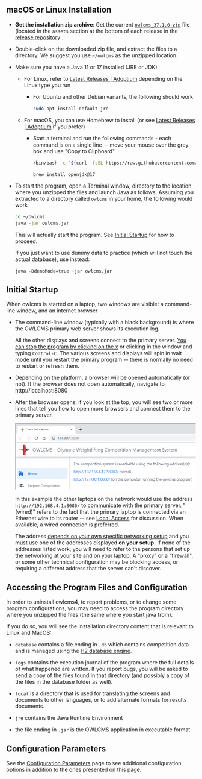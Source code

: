 ## macOS or Linux Installation

- **Get the installation zip archive**: Get the current  [`owlcms_37.1.0.zip`](https://github.com/owlcms/owlcms4/releases/latest/download/owlcms_37.1.0.zip) file  (located in the `assets` section at the bottom of each release in the [release repository](https://github.com/owlcms/owlcms4/releases/latest) .

- Double-click on the downloaded zip file, and extract the files to a directory.  We suggest you use `~/owlcms` as the unzipped location.

- Make sure you have a Java 11 or 17 installed (JRE or JDK)

  - For Linux, refer to [Latest Releases | Adoptium](https://adoptium.net/temurin/releases/) depending on the Linux type you run

    - For Ubuntu and other Debian variants, the following should work 

       ```bash
       sudo apt install default-jre
       ```

  - For macOS, you can use Homebrew to install (or see [Latest Releases | Adoptium](https://adoptium.net/temurin/releases/) if you prefer)

    - Start a terminal and run the following commands - each command is on a single line -- move your mouse over the grey box and use "Copy to Clipboard".

      ```bash
      /bin/bash -c "$(curl -fsSL https://raw.githubusercontent.com/Homebrew/install/HEAD/install.sh)"
      ```

      ```bash
      brew install openjdk@17
      ```

      

- To start the program, open a Terminal window,  directory to the location where you unzipped the files and launch Java as follows.  Assuming you extracted to a directory called `owlcms` in your home, the following would work

  ```bash
  cd ~/owlcms
  java -jar owlcms.jar
  ```
  This will actually start the program. See [Initial Startup](#initial-startup) for how to proceed.

  If you just want to use dummy data to practice (which will not touch the actual database), use instead:

  ```
  java -DdemoMode=true -jar owlcms.jar
  ```


## Initial Startup

When owlcms is started on a laptop, two windows are visible:  a command-line window, and an internet browser

- The command-line window (typically with a black background) is where the OWLCMS primary web server shows its execution log.  

  All the other displays and screens connect to the primary server.  <u>You can stop the program by clicking on the x</u> or clicking in the window and typing `Control-C`.  The various screens and displays will spin in wait mode until you restart the primary program -- there is normally no need to restart or refresh them.

- Depending on the platform, a browser will be opened automatically (or not).  If the browser does not open automatically, navigate to http://localhost:8080

- After the browser opens, if you look at the top, you will see two or more lines that tell you how to open more browsers and connect them to the primary server.

  ![060_urls](img\LocalInstall\060_urls.png)

  In this example the other laptops on the network would use the address `http://192.168.4.1:8080/` to communicate with the primary server.  "(wired)" refers to the fact that the primary laptop is connected via an Ethernet wire to its router -- see [Local Access](EquipmentSetup#local-access-over-a-local-network) for discussion.  When available, a wired connection is preferred.

  The address <u>depends on your own specific networking setup</u> and you must use one of the addresses displayed **on your setup.**  If none of the addresses listed work, you will need to refer to the persons that set up the networking at your site and on your laptop.  A "proxy" or a "firewall", or some other technical configuration may be blocking access, or requiring a different address that the server can't discover.

## Accessing the Program Files and Configuration

In order to uninstall owlcms4, to report problems, or to change some program configurations, you may need to access the program directory where you unzipped the files (the same where you start java from).

If you do so, you will see the installation directory content that is relevant to Linux and MacOS:

- `database` contains a file ending in `.db` which contains competition data and is managed using the [H2 database engine](https://www.h2database.com/html/main.html). 

- `logs` contains the execution journal of the program where the full details of what happened are written. If you report bugs, you will be asked to send a copy of the files found in that directory (and possibly a copy of the files in the database folder as well).

- `local` is a directory that is used for translating the screens and documents to other languages, or to add alternate formats for results documents.

- `jre`  contains the Java Runtime Environment

- the file ending in `.jar` is the OWLCMS application in executable format


## Configuration Parameters

See the [Configuration Parameters](Configuration.md  ' :include') page to see additional configuration options in addition to the ones presented on this page.